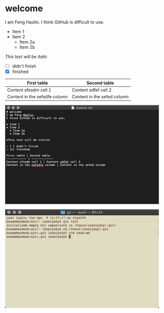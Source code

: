# welcome
I am Feng Haolin.
I think GitHub is difficult to use.

* Item 1
* Item 2
  * Item 2a
  * Item 2b

*This text will be italic*

- [ ] didn't finish
- [x] finished

First table | Second table
------------ | -------------
Content sfesdm cell 1 | Content sdfef cell 2
Content in the sefsdfe column | Content in the sefed column

![Image of scd](https://github.com/csci3250-2019/student-1155110663/blob/master/QQ20190409-140048.jpg)

![Image of scd](https://github.com/csci3250-2019/student-1155110663/blob/master/QQ20190409-140251.jpg)
